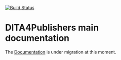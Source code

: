 [![Build Status](https://travis-ci.org/dita4publishers/docs.svg?branch=master)](https://travis-ci.org/dita4publishers/docs)

DITA4Publishers main documentation
==================================

The [Documentation](http://www.dita4publishers.org/docs/user_docs/d4p-users-guide/topics/about-this-book.html) is under migration at this moment.


